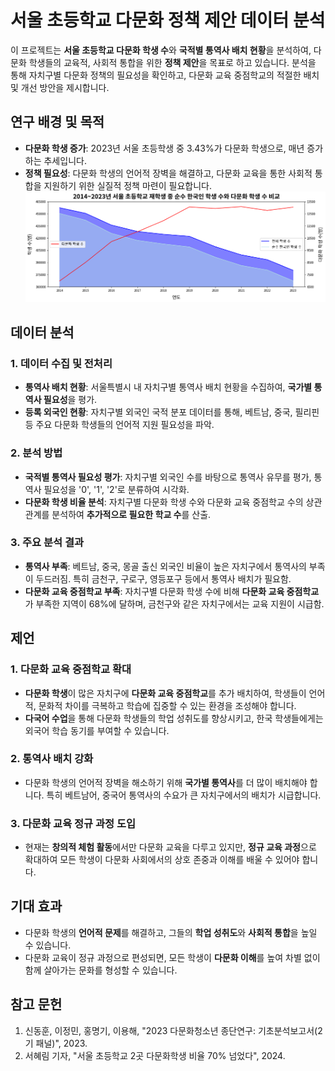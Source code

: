 # 서울 초등학교 다문화 정책 제안 데이터 분석

이 프로젝트는 **서울 초등학교 다문화 학생 수**와 **국적별 통역사 배치 현황**을 분석하여, 다문화 학생들의 교육적, 사회적 통합을 위한 **정책 제안**을 목표로 하고 있습니다. 분석을 통해 자치구별 다문화 정책의 필요성을 확인하고, 다문화 교육 중점학교의 적절한 배치 및 개선 방안을 제시합니다.

## 연구 배경 및 목적
- **다문화 학생 증가**: 2023년 서울 초등학생 중 3.43%가 다문화 학생으로, 매년 증가하는 추세입니다.
- **정책 필요성**: 다문화 학생의 언어적 장벽을 해결하고, 다문화 교육을 통한 사회적 통합을 지원하기 위한 실질적 정책 마련이 필요합니다.
![2014~2023년 서울 초등학교 재학생 중 순수 한국인 학생 수와 다문화 학생 수 비교](/excelNgraph_img/graph_img/grpah_koreaNculture.png)

## 데이터 분석
### 1. 데이터 수집 및 전처리
- **통역사 배치 현황**: 서울특별시 내 자치구별 통역사 배치 현황을 수집하여, **국가별 통역사 필요성**을 평가.
- **등록 외국인 현황**: 자치구별 외국인 국적 분포 데이터를 통해, 베트남, 중국, 필리핀 등 주요 다문화 학생들의 언어적 지원 필요성을 파악.

### 2. 분석 방법
- **국적별 통역사 필요성 평가**: 자치구별 외국인 수를 바탕으로 통역사 유무를 평가, 통역사 필요성을 '0', '1', '2'로 분류하여 시각화.
- **다문화 학생 비율 분석**: 자치구별 다문화 학생 수와 다문화 교육 중점학교 수의 상관관계를 분석하여 **추가적으로 필요한 학교 수**를 산출.

### 3. 주요 분석 결과
- **통역사 부족**: 베트남, 중국, 몽골 출신 외국인 비율이 높은 자치구에서 통역사의 부족이 두드러짐. 특히 금천구, 구로구, 영등포구 등에서 통역사 배치가 필요함.
- **다문화 교육 중점학교 부족**: 자치구별 다문화 학생 수에 비해 **다문화 교육 중점학교**가 부족한 지역이 68%에 달하며, 금천구와 같은 자치구에서는 교육 지원이 시급함.

## 제언
### 1. 다문화 교육 중점학교 확대
- **다문화 학생**이 많은 자치구에 **다문화 교육 중점학교**를 추가 배치하여, 학생들이 언어적, 문화적 차이를 극복하고 학습에 집중할 수 있는 환경을 조성해야 합니다.
- **다국어 수업**을 통해 다문화 학생들의 학업 성취도를 향상시키고, 한국 학생들에게는 외국어 학습 동기를 부여할 수 있습니다.

### 2. 통역사 배치 강화
- 다문화 학생의 언어적 장벽을 해소하기 위해 **국가별 통역사**를 더 많이 배치해야 합니다. 특히 베트남어, 중국어 통역사의 수요가 큰 자치구에서의 배치가 시급합니다.

### 3. 다문화 교육 정규 과정 도입
- 현재는 **창의적 체험 활동**에서만 다문화 교육을 다루고 있지만, **정규 교육 과정**으로 확대하여 모든 학생이 다문화 사회에서의 상호 존중과 이해를 배울 수 있어야 합니다.

## 기대 효과
- 다문화 학생의 **언어적 문제**를 해결하고, 그들의 **학업 성취도**와 **사회적 통합**을 높일 수 있습니다.
- 다문화 교육이 정규 과정으로 편성되면, 모든 학생이 **다문화 이해**를 높여 차별 없이 함께 살아가는 문화를 형성할 수 있습니다.

## 참고 문헌
1. 신동훈, 이정민, 홍명기, 이용해, "2023 다문화청소년 종단연구: 기초분석보고서(2기 패널)", 2023.
2. 서혜림 기자, "서울 초등학교 2곳 다문화학생 비율 70% 넘었다", 2024.
